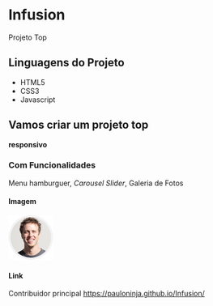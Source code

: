 # Infusion
 Projeto Top

## Linguagens do Projeto

* HTML5
* CSS3
* Javascript

##

## Vamos criar um **projeto top**
**responsivo**

### Com Funcionalidades
Menu hamburguer, *Carousel Slider*, Galeria de Fotos

#### Imagem

![Logo](img/av04.png)

#### Link

Contribuidor principal https://pauloninja.github.io/Infusion/